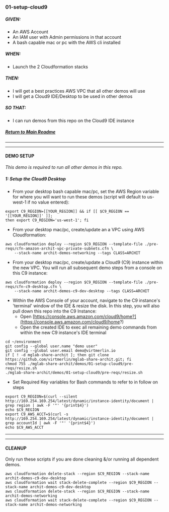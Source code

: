 ### 01-setup-cloud9
##### GIVEN:
  - An AWS Account
  - An IAM user with Admin permissions in that account
  - A bash capable mac or pc with the AWS cli installed

##### WHEN:
  - Launch the 2 Cloudformation stacks

##### THEN:
  - I will get a best practices AWS VPC that all other demos will use
  - I will get a Cloud9 IDE/Desktop to be used in other demos

##### SO THAT:
  - I can run demos from this repo on the Cloud9 IDE instance

##### [Return to Main Readme](https://github.com/virtmerlin/mglab-share-archit#demos)

---------------------------------------------------------------
---------------------------------------------------------------
#### DEMO SETUP
_This demo is required to run all other demos in this repo._

##### 1: Setup the Cloud9 Desktop

- From your desktop bash capable mac/pc, set the AWS Region variable for where you will want to run these demos (script will default to us-west-1 if no value entered):
```
export C9_REGION=[[YOUR_REGION]] && if [[ $C9_REGION == '[[YOUR_REGION]]' ]];
then export C9_REGION='us-west-1'; fi
```

- From your desktop mac/pc, create/update an a VPC using AWS Cloudformation:
```
aws cloudformation deploy --region $C9_REGION --template-file ./pre-reqs/cfn-amazon-archit-vpc-private-subnets.cfn \
    --stack-name archit-demos-networking --tags CLASS=ARCHIT
```

- From your desktop mac/pc, create/update a Cloud9 (C9) instance within the new VPC. You will run all subsequent demo steps from a console on this C9 instance:
```
aws cloudformation deploy --region $C9_REGION --template-file ./pre-reqs/cfn-c9-desktop.cfn \
    --stack-name archit-demos-c9-dev-desktop --tags CLASS=ARCHIT
```

- Within the AWS Console of your account, navigate to the C9 instance's 'terminal' window of the IDE & resize the disk.  In this step, you will also pull down this repo into the C9 Instance:
  - Open [https://console.aws.amazon.com/cloud9/home?](https://console.aws.amazon.com/cloud9/home?)
  - Open the created IDE to exec all remaining demo commands from within the new C9 instance's IDE terminal
```
cd ~/environment
git config --global user.name "demo user"
git config --global user.email demo@virtmerlin.io
if [ ! -d mglab-share-archit ]; then git clone https://github.com/virtmerlin/mglab-share-archit.git; fi
chmod 755 ./mglab-share-archit/demos/01-setup-cloud9/pre-reqs/resize.sh
./mglab-share-archit/demos/01-setup-cloud9/pre-reqs/resize.sh
```

- Set Required Key variables for Bash commands to refer to in follow on steps
```
export C9_REGION=$(curl --silent http://169.254.169.254/latest/dynamic/instance-identity/document |  grep region | awk -F '"' '{print$4}')
echo $C9_REGION
export C9_AWS_ACCT=$(curl -s http://169.254.169.254/latest/dynamic/instance-identity/document | grep accountId | awk -F '"' '{print$4}')
echo $C9_AWS_ACCT
```
---------------------------------------------------------------
---------------------------------------------------------------
#### CLEANUP
Only run these scripts if you are done cleaning &/or running all dependent demos.

```
aws cloudformation delete-stack --region $C9_REGION --stack-name archit-demos-c9-dev-desktop
aws cloudformation wait stack-delete-complete --region $C9_REGION --stack-name archit-demos-c9-dev-desktop
aws cloudformation delete-stack --region $C9_REGION --stack-name archit-demos-networking
aws cloudformation wait stack-delete-complete --region $C9_REGION --stack-name archit-demos-networking
```

